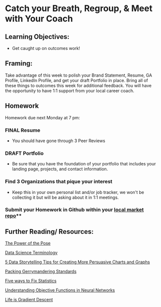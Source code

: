 # Catch your Breath, Regroup, & Meet with Your Coach

## Learning Objectives:

* Get caught up on outcomes work! 

## Framing:

Take advantage of this week to polish your Brand Statement, Resume, GA Profile, LinkedIn Profile, and get your draft Portfolio in place. Bring all of these things to outcomes this week for additional feedback. You will have the opportunity to have 1:1 support from your local career coach.

## Homework

Homework due next Monday at 7 pm:

### FINAL Resume

- You should have gone through 3 Peer Reviews

### DRAFT Portfolio

- Be sure that you have the foundation of your portfolio that includes your landing page, projects, and contact information. 

### Find 3 Organizations that pique your interest

- Keep this in your own personal list and/or job tracker, we won't be collecting it but will be asking about it in 1:1 meetings.

### Submit your Homework in Github within your [local market repo](https://github.com/ga-students/dsiplusoutcomes/blob/master/SubmittingHW.md)**

## Further Reading/ Resources:

[The Power of the Pose](https://blog.ted.com/10-examples-of-how-power-posing-can-work-to-boost-your-confidence/)

[Data Science Terminology](https://ubc-mds.github.io/resources_pages/terminology/)

[5 Data Storytelling Tips for Creating More Persuasive Charts and Graphs](https://towardsdatascience.com/5-data-storytelling-tips-for-creating-more-persuasive-charts-and-graphs-150f3544b4e8)

[Packing Gerrymandering Standards](http://online.liebertpub.com/doi/pdf/10.1089/elj.2016.0392)

[Five ways to Fix Statistics](https://www.nature.com/articles/d41586-017-07522-z)

[Understanding Objective Functions in Neural Networks](https://towardsdatascience.com/understanding-objective-functions-in-neural-networks-d217cb068138)

[Life is Gradient Descent](https://hackernoon.com/life-is-gradient-descent-880c60ac1be8)
